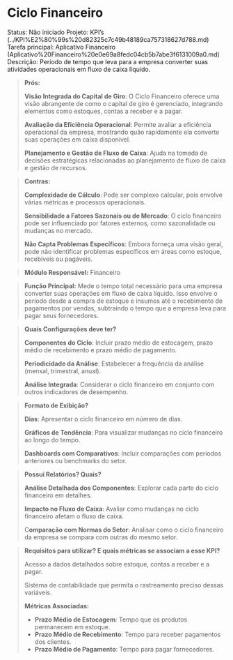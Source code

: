 # Ciclo Financeiro

Status: Não iniciado
Projeto: KPI’s (../KPI%E2%80%99s%20d82325c7c49b48189ca757318627d788.md)
Tarefa principal: Aplicativo Financeiro (Aplicativo%20Financeiro%20e0e69a8fedc04cb5b7abe3f6131009a0.md)
Descrição: Período de tempo que leva para a empresa converter suas atividades operacionais em fluxo de caixa líquido.

> **Prós:**
> 
> 
> **Visão Integrada do Capital de Giro**: O Ciclo Financeiro oferece uma visão abrangente de como o capital de giro é gerenciado, integrando elementos como estoques, contas a receber e a pagar.
> 
> **Avaliação da Eficiência Operacional**: Permite avaliar a eficiência operacional da empresa, mostrando quão rapidamente ela converte suas operações em caixa disponível.
> 
> **Planejamento e Gestão de Fluxo de Caixa**: Ajuda na tomada de decisões estratégicas relacionadas ao planejamento de fluxo de caixa e gestão de recursos.
> 

> **Contras:**
> 
> 
> **Complexidade de Cálculo**: Pode ser complexo calcular, pois envolve várias métricas e processos operacionais.
> 
> **Sensibilidade a Fatores Sazonais ou de Mercado**: O ciclo financeiro pode ser influenciado por fatores externos, como sazonalidade ou mudanças no mercado.
> 
> **Não Capta Problemas Específicos**: Embora forneça uma visão geral, pode não identificar problemas específicos em áreas como estoque, recebíveis ou pagáveis.
> 

> **Módulo Responsável:**
Financeiro
> 

> **Função Principal:**
Mede o tempo total necessário para uma empresa converter suas operações em fluxo de caixa líquido. Isso envolve o período desde a compra de estoque e insumos até o recebimento de pagamentos por vendas, subtraindo o tempo que a empresa leva para pagar seus fornecedores.
> 

> **Quais Configurações deve ter?**
> 
> 
> **Componentes do Ciclo**: Incluir prazo médio de estocagem, prazo médio de recebimento e prazo médio de pagamento.
> 
> **Periodicidade da Análise**: Estabelecer a frequência da análise (mensal, trimestral, anual).
> 
> **Análise Integrada**: Considerar o ciclo financeiro em conjunto com outros indicadores de desempenho.
> 

> **Formato de Exibição?**
> 
> 
> **Dias**: Apresentar o ciclo financeiro em número de dias.
> 
> **Gráficos de Tendência**: Para visualizar mudanças no ciclo financeiro ao longo do tempo.
> 
> **Dashboards com Comparativos**: Incluir comparações com períodos anteriores ou benchmarks do setor.
> 

> **Possuí Relatórios? Quais?**
> 
> 
> **Análise Detalhada dos Componentes**: Explorar cada parte do ciclo financeiro em detalhes.
> 
> **Impacto no Fluxo de Caixa**: Avaliar como mudanças no ciclo financeiro afetam o fluxo de caixa.
> 
> C**omparação com Normas do Setor**: Analisar como o ciclo financeiro da empresa se compara com outras do mesmo setor.
> 

> **Requisitos para utilizar? E quais métricas se associam a esse KPI?**
> 
> 
> Acesso a dados detalhados sobre estoque, contas a receber e a pagar.
> 
> Sistema de contabilidade que permita o rastreamento preciso dessas variáveis.
> 
> **Métricas Associadas:**
> 
> - **Prazo Médio de Estocagem**: Tempo que os produtos permanecem em estoque.
> - **Prazo Médio de Recebimento**: Tempo para receber pagamentos dos clientes.
> - **Prazo Médio de Pagamento**: Tempo para pagar fornecedores.